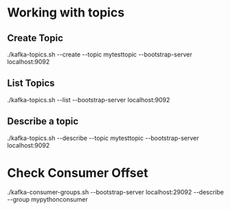 # Working with topics

## Create Topic
./kafka-topics.sh --create --topic mytesttopic --bootstrap-server localhost:9092

## List Topics
./kafka-topics.sh --list --bootstrap-server localhost:9092

## Describe a topic
./kafka-topics.sh --describe --topic mytesttopic --bootstrap-server localhost:9092

# Check Consumer Offset
./kafka-consumer-groups.sh --bootstrap-server localhost:29092  --describe --group mypythonconsumer